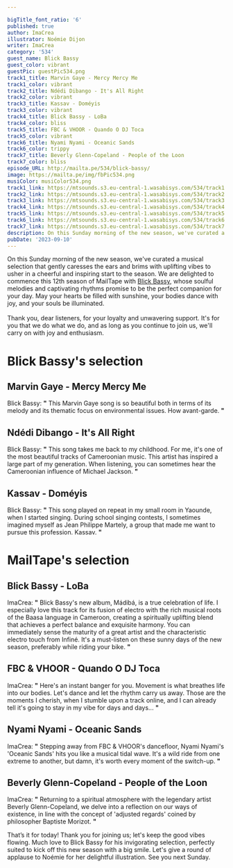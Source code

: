 ```yaml
---

bigTitle_font_ratio: '6'
published: true
author: ImaCrea
illustrator: Noémie Dijon
writer: ImaCrea
category: '534'
guest_name: Blick Bassy
guest_color: vibrant
guestPic: guestPic534.png
track1_title: Marvin Gaye - Mercy Mercy Me
track1_color: vibrant
track2_title: Ndédi Dibango - It's All Right
track2_color: vibrant
track3_title: Kassav - Doméyis
track3_color: vibrant
track4_title: Blick Bassy - LoBa
track4_color: bliss
track5_title: FBC & VHOOR - Quando O DJ Toca
track5_color: vibrant
track6_title: Nyami Nyami - Oceanic Sands
track6_color: trippy
track7_title: Beverly Glenn-Copeland - People of the Loon
track7_color: bliss
episode_URL: http://mailta.pe/534/blick-bassy/
image: https://mailta.pe/img/fbPic534.png
musiColor: musiColor534.png
track1_link: https://mtsounds.s3.eu-central-1.wasabisys.com/534/track1.mp3
track2_link: https://mtsounds.s3.eu-central-1.wasabisys.com/534/track2.mp3
track3_link: https://mtsounds.s3.eu-central-1.wasabisys.com/534/track3.mp3
track4_link: https://mtsounds.s3.eu-central-1.wasabisys.com/534/track4.mp3
track5_link: https://mtsounds.s3.eu-central-1.wasabisys.com/534/track5.mp3
track6_link: https://mtsounds.s3.eu-central-1.wasabisys.com/534/track6.mp3
track7_link: https://mtsounds.s3.eu-central-1.wasabisys.com/534/track7.mp3
description: On this Sunday morning of the new season, we've curated a musical selection that gently caresses the ears and brims with uplifting vibes to usher in a cheerful and inspiring start to the season. We are delighted to commence this 12th season of MailTape with Blick Bassy, whose soulful melodies and captivating rhythms promise to be the perfect companion for your day. May your hearts be filled with sunshine, your bodies dance with joy, and your souls be illuminated.
pubDate: '2023-09-10'
---
```


On this Sunday morning of the new season, we've curated a musical selection that gently caresses the ears and brims with uplifting vibes to usher in a cheerful and inspiring start to the season. We are delighted to commence this 12th season of MailTape with [Blick Bassy](https://blickbassy.bandcamp.com/album/m-dib), whose soulful melodies and captivating rhythms promise to be the perfect companion for your day. May your hearts be filled with sunshine, your bodies dance with joy, and your souls be illuminated.
<br><br>Thank you, dear listeners, for your loyalty and unwavering support. It's for you that we do what we do, and as long as you continue to join us, we'll carry on with joy and enthusiasm.


# Blick Bassy's selection

## Marvin Gaye - Mercy Mercy Me

Blick Bassy: **"** This Marvin Gaye song is so beautiful both in terms of its melody and its thematic focus on environmental issues. How avant-garde. **"** 

## Ndédi Dibango - It's All Right

Blick Bassy: **"** This song takes me back to my childhood. For me, it's one of the most beautiful tracks of Cameroonian music. This artist has inspired a large part of my generation. When listening, you can sometimes hear the Cameroonian influence of Michael Jackson. **"** 

## Kassav - Doméyis 

Blick Bassy: **"** This song played on repeat in my small room in Yaounde, when I started singing. During school singing contests, I sometimes imagined myself as Jean Philippe Martely, a group that made me want to pursue this profession. Kassav. **"** 

# MailTape's selection

## Blick Bassy - LoBa

ImaCrea: **"** Blick Bassy's new album, Mádibá, is a true celebration of life. I especially love this track for its fusion of electro with the rich musical roots of the Baasa language in Cameroon, creating a spiritually uplifting blend that achieves a perfect balance and exquisite harmony. You can immediately sense the maturity of a great artist and the characteristic electro touch from Infiné. It's a must-listen on these sunny days of the new season, preferably while riding your bike. **"** 

## FBC & VHOOR - Quando O DJ Toca

ImaCrea: **"** Here's an instant banger for you. Movement is what breathes life into our bodies. Let's dance and let the rhythm carry us away. Those are the moments I cherish, when I stumble upon a track online, and I can already tell it's going to stay in my vibe for days and days... **"** 

## Nyami Nyami - Oceanic Sands

ImaCrea: **"** Stepping away from FBC & VHOOR's dancefloor, Nyami Nyami's 'Oceanic Sands' hits you like a musical tidal wave. It's a wild ride from one extreme to another, but damn, it's worth every moment of the switch-up. **"** 

## Beverly Glenn-Copeland - People of the Loon

ImaCrea: **"** Returning to a spiritual atmosphere with the legendary artist Beverly Glenn-Copeland, we delve into a reflection on our ways of existence, in line with the concept of 'adjusted regards' coined by philosopher Baptiste Morizot. **"** 

That’s it for today! Thank you for joining us; let's keep the good vibes flowing. Much love to Blick Bassy for his invigorating selection, perfectly suited to kick off this new season with a big smile. Let's give a round of applause to Noémie for her delightful illustration. See you next Sunday.
